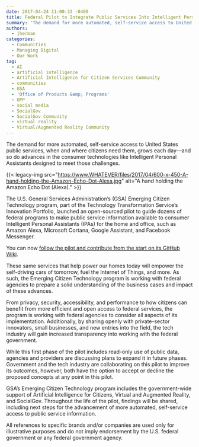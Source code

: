 ```yaml
---
date: 2017-04-24 11:00:33 -0400
title: Federal Pilot to Integrate Public Services Into Intelligent Personal Assistants
summary: 'The demand for more automated, self-service access to United States public services, when and where citizens need them, grows each day&mdash;and so do advances in the consumer technologies like Intelligent Personal Assistants designed to meet those challenges. The U.S. General Services Administration&rsquo;s (GSA)'
authors:
  - jherman
categories:
  - Communities
  - Managing Digital
  - Our Work
tag:
  - AI
  - artificial intelligence
  - Artificial Intelligence for Citizen Services Community
  - communities
  - GSA
  - 'Office of Products &amp; Programs'
  - OPP
  - social media
  - SocialGov
  - SocialGov Community
  - virtual reality
  - Virtual/Augmented Reality Community
---
```


The demand for more automated, self-service access to United States public services, when and where citizens need them, grows each day—and so do advances in the consumer technologies like Intelligent Personal Assistants designed to meet those challenges.

{{< legacy-img src="https://www.WHATEVER/files/2017/04/600-x-450-A-hand-holding-the-Amazon-Echo-Dot-Alexa.jpg" alt="A hand holding the Amazon Echo Dot (Alexa)." >}}

The U.S. General Services Administration’s (GSA) Emerging Citizen Technology program, part of the Technology Transformation Service’s Innovation Portfolio, launched an open-sourced pilot to guide dozens of federal programs to make public service information available to consumer Intelligent Personal Assistants (IPAs) for the home and office, such as Amazon Alexa, Microsoft Cortana, Google Assistant, and Facebook Messenger.

You can now [follow the pilot and contribute from the start on its GitHub Wiki](https://github.com/GSA/AI-Assistant-Pilot/wiki/InterAgency-AI-Personal-Assistant-Rapid-Development-Pilot).

These same services that help power our homes today will empower the self-driving cars of tomorrow, fuel the Internet of Things, and more. As such, the Emerging Citizen Technology program is working with federal agencies to prepare a solid understanding of the business cases and impact of these advances.

From privacy, security, accessibility, and performance to how citizens can benefit from more efficient and open access to federal services, the program is working with federal agencies to consider all aspects of its implementation. Additionally, by sharing openly with private-sector innovators, small businesses, and new entries into the field, the tech industry will gain increased transparency into working with the federal government.

While this first phase of the pilot includes read-only use of public data, agencies and providers are discussing plans to expand it in future phases. Government and the tech industry are collaborating on this pilot to improve its outcomes, however, both have the option to accept or decline the proposed concepts at any point in this pilot.

GSA’s Emerging Citizen Technology program includes the government-wide support of Artificial Intelligence for Citizens, Virtual and Augmented Reality, and SocialGov. Throughout the life of the pilot, findings will be shared, including next steps for the advancement of more automated, self-service access to public service information.

All references to specific brands and/or companies are used only for illustrative purposes and do not imply endorsement by the U.S. federal government or any federal government agency.